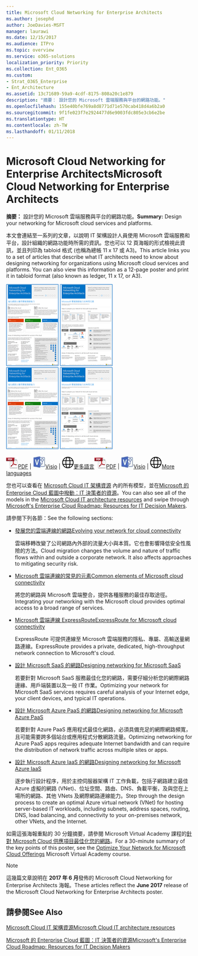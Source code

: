 ```yaml
---
title: Microsoft Cloud Networking for Enterprise Architects
ms.author: josephd
author: JoeDavies-MSFT
manager: laurawi
ms.date: 12/15/2017
ms.audience: ITPro
ms.topic: overview
ms.service: o365-solutions
localization_priority: Priority
ms.collection: Ent_O365
ms.custom:
- Strat_O365_Enterprise
- Ent_Architecture
ms.assetid: 13c71689-59a9-4cdf-8175-808a20c1e879
description: "摘要： 設計您的 Microsoft 雲端服務與平台的網路功能。"
ms.openlocfilehash: 155e40bfe769a8d8771d71e570cab418d4a6b2a0
ms.sourcegitcommit: 9f1fe023f7e2924477d6e9003fdc805e3cb6e2be
ms.translationtype: HT
ms.contentlocale: zh-TW
ms.lasthandoff: 01/11/2018
---
```

# <a name="microsoft-cloud-networking-for-enterprise-architects"></a><span data-ttu-id="ffb74-103">Microsoft Cloud Networking for Enterprise Architects</span><span class="sxs-lookup"><span data-stu-id="ffb74-103">Microsoft Cloud Networking for Enterprise Architects</span></span>

 <span data-ttu-id="ffb74-104">**摘要：** 設計您的 Microsoft 雲端服務與平台的網路功能。</span><span class="sxs-lookup"><span data-stu-id="ffb74-104">**Summary:** Design your networking for Microsoft cloud services and platforms.</span></span>
  
<span data-ttu-id="ffb74-p101">本文會連結至一系列的文章，以說明 IT 架構設計人員使用 Microsoft 雲端服務和平台，設計組織的網路功能時所需的資訊。您也可以 12 頁海報的形式檢視此資訊，並且列印為 tabloid 格式 (也稱為總帳 11 x 17 或 A3)。</span><span class="sxs-lookup"><span data-stu-id="ffb74-p101">This article links you to a set of articles that describe what IT architects need to know about designing networking for organizations using Microsoft cloud services and platforms. You can also view this information as a 12-page poster and print it in tabloid format (also known as ledger, 11 x 17, or A3).</span></span>
  
<span data-ttu-id="ffb74-107">[![Microsoft 雲端網路模型的縮圖影像](images/95e8ab6a-b4d0-4836-acc1-b0b77ebf46e6.png)  
](https://go.microsoft.com/fwlink/p/?linkid=842073)</span><span class="sxs-lookup"><span data-stu-id="ffb74-107">[![Thumb image for Microsoft cloud networking model](images/95e8ab6a-b4d0-4836-acc1-b0b77ebf46e6.png)  
](https://go.microsoft.com/fwlink/p/?linkid=842073)</span></span>
  
<span data-ttu-id="ffb74-108">![PDF 檔案](images/ITPro_Other_PDFicon.png)[PDF](https://go.microsoft.com/fwlink/p/?linkid=842073) | ![Visio 檔案](images/ITPro_Other_VisioIcon.jpg)[Visio](https://go.microsoft.com/fwlink/p/?linkid=842074) | ![參閱其他語言版本的頁面](images/e16c992d-b0f8-48ae-bf44-db7a9fcaab9e.png)[更多語言](https://www.microsoft.com/download/details.aspx?id=54425)</span><span class="sxs-lookup"><span data-stu-id="ffb74-108">![PDF file](images/ITPro_Other_PDFicon.png)[PDF](https://go.microsoft.com/fwlink/p/?linkid=842073) | ![Visio file](images/ITPro_Other_VisioIcon.jpg)[Visio](https://go.microsoft.com/fwlink/p/?linkid=842074) | ![See a page with versions in additional languages](images/e16c992d-b0f8-48ae-bf44-db7a9fcaab9e.png)[More languages](https://www.microsoft.com/download/details.aspx?id=54425)</span></span>
  
<span data-ttu-id="ffb74-109">您也可以查看在 [Microsoft Cloud IT 架構資源](microsoft-cloud-it-architecture-resources.md) 內的所有模型，並在[Microsoft 的 Enterprise Cloud 藍圖中撥動︰IT 決策者的資源](https://aka.ms/cloudarchitecture)。</span><span class="sxs-lookup"><span data-stu-id="ffb74-109">You can also see all of the models in the [Microsoft Cloud IT architecture resources](microsoft-cloud-it-architecture-resources.md) and swipe through [Microsoft's Enterprise Cloud Roadmap: Resources for IT Decision Makers](https://aka.ms/cloudarchitecture).</span></span>
  
<span data-ttu-id="ffb74-110">請參閱下列各節：</span><span class="sxs-lookup"><span data-stu-id="ffb74-110">See the following sections:</span></span>
  
- [<span data-ttu-id="ffb74-111">發展您的雲端連線的網路</span><span class="sxs-lookup"><span data-stu-id="ffb74-111">Evolving your network for cloud connectivity</span></span>](evolving-your-network-for-cloud-connectivity.md)
    
    <span data-ttu-id="ffb74-p102">雲端移轉改變了公司網路內外部的流量大小與本質。它也會影響降低安全性風險的方法。</span><span class="sxs-lookup"><span data-stu-id="ffb74-p102">Cloud migration changes the volume and nature of traffic flows within and outside a corporate network. It also affects approaches to mitigating security risk.</span></span>
    
- [<span data-ttu-id="ffb74-114">Microsoft 雲端連線的常見的元素</span><span class="sxs-lookup"><span data-stu-id="ffb74-114">Common elements of Microsoft cloud connectivity</span></span>](common-elements-of-microsoft-cloud-connectivity.md)
    
    <span data-ttu-id="ffb74-115">將您的網路與 Microsoft 雲端整合，提供各種服務的最佳存取途徑。</span><span class="sxs-lookup"><span data-stu-id="ffb74-115">Integrating your networking with the Microsoft cloud provides optimal access to a broad range of services.</span></span>
    
- [<span data-ttu-id="ffb74-116">Microsoft 雲端連線 ExpressRoute</span><span class="sxs-lookup"><span data-stu-id="ffb74-116">ExpressRoute for Microsoft cloud connectivity</span></span>](expressroute-for-microsoft-cloud-connectivity.md)
    
    <span data-ttu-id="ffb74-117">ExpressRoute 可提供連線至 Microsoft 雲端服務的隱私、專屬、高輸送量網路連線。</span><span class="sxs-lookup"><span data-stu-id="ffb74-117">ExpressRoute provides a private, dedicated, high-throughput network connection to Microsoft's cloud.</span></span>
    
- [<span data-ttu-id="ffb74-118">設計 Microsoft SaaS 的網路</span><span class="sxs-lookup"><span data-stu-id="ffb74-118">Designing networking for Microsoft SaaS</span></span>](designing-networking-for-microsoft-saas.md)
    
    <span data-ttu-id="ffb74-119">若要針對 Microsoft SaaS 服務最佳化您的網路，需要仔細分析您的網際網路邊緣、用戶端裝置以及一般 IT 作業。</span><span class="sxs-lookup"><span data-stu-id="ffb74-119">Optimizing your network for Microsoft SaaS services requires careful analysis of your Internet edge, your client devices, and typical IT operations.</span></span>
    
- [<span data-ttu-id="ffb74-120">設計 Microsoft Azure PaaS 的網路</span><span class="sxs-lookup"><span data-stu-id="ffb74-120">Designing networking for Microsoft Azure PaaS</span></span>](designing-networking-for-microsoft-azure-paas.md)
    
    <span data-ttu-id="ffb74-121">若要針對 Azure PaaS 應用程式最佳化網路，必須具備充足的網際網路頻寬，且可能需要跨多個站台或應用程式分散網路流量。</span><span class="sxs-lookup"><span data-stu-id="ffb74-121">Optimizing networking for Azure PaaS apps requires adequate Internet bandwidth and can require the distribution of network traffic across multiple sites or apps.</span></span>
    
- [<span data-ttu-id="ffb74-122">設計 Microsoft Azure IaaS 的網路</span><span class="sxs-lookup"><span data-stu-id="ffb74-122">Designing networking for Microsoft Azure IaaS</span></span>](designing-networking-for-microsoft-azure-iaas.md)
    
    <span data-ttu-id="ffb74-123">逐步執行設計程序，用於主控伺服器架構 IT 工作負載，包括子網路建立最佳 Azure 虛擬的網路 (VNet)、位址空間、路由、DNS、負載平衡，及與您在上場所的網路、其他 VNets 及網際網路連線能力。</span><span class="sxs-lookup"><span data-stu-id="ffb74-123">Step through the design process to create an optimal Azure virtual network (VNet) for hosting server-based IT workloads, including subnets, address spaces, routing, DNS, load balancing, and connectivity to your on-premises network, other VNets, and the Internet.</span></span>
    
<span data-ttu-id="ffb74-124">如需這張海報重點的 30 分鐘摘要，請參閱 Microsoft Virtual Academy 課程的[針對 Microsoft Cloud 供應項目最佳化您的網路](https://mva.microsoft.com/zh-TW/training-courses/optimize-your-network-for-microsoft-cloud-offerings-17743)。</span><span class="sxs-lookup"><span data-stu-id="ffb74-124">For a 30-minute summary of the key points of this poster, see the [Optimize Your Network for Microsoft Cloud Offerings](https://mva.microsoft.com/zh-TW/training-courses/optimize-your-network-for-microsoft-cloud-offerings-17743) Microsoft Virtual Academy course.</span></span>
  
> [!NOTE]
> <span data-ttu-id="ffb74-125">這幾篇文章說明在 **2017 年 6 月**發佈的 Microsoft Cloud Networking for Enterprise Architects 海報。</span><span class="sxs-lookup"><span data-stu-id="ffb74-125">These articles reflect the **June 2017** release of the Microsoft Cloud Networking for Enterprise Architects poster.</span></span>
  
## <a name="see-also"></a><span data-ttu-id="ffb74-126">請參閱</span><span class="sxs-lookup"><span data-stu-id="ffb74-126">See Also</span></span>

[<span data-ttu-id="ffb74-127">Microsoft Cloud IT 架構資源</span><span class="sxs-lookup"><span data-stu-id="ffb74-127">Microsoft Cloud IT architecture resources</span></span>](microsoft-cloud-it-architecture-resources.md)

<span data-ttu-id="ffb74-128">[Microsoft 的 Enterprise Cloud 藍圖：IT 決策者的資源](https://sway.com/FJ2xsyWtkJc2taRD)</span><span class="sxs-lookup"><span data-stu-id="ffb74-128">[Microsoft's Enterprise Cloud Roadmap: Resources for IT Decision Makers](https://sway.com/FJ2xsyWtkJc2taRD)</span></span>



